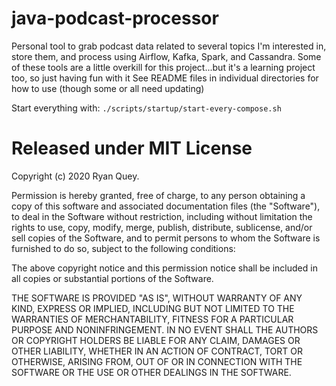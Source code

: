 # java-podcast-processor
Personal tool to grab podcast data related to several topics I'm interested in, store them, and process using Airflow, Kafka, Spark, and Cassandra. Some of these tools are a little overkill for this project...but it's a learning project too, so just having fun with it
See README files in individual directories for how to use (though some or all need updating)

Start everything with: `./scripts/startup/start-every-compose.sh`


# Released under MIT License

Copyright (c) 2020 Ryan Quey.

Permission is hereby granted, free of charge, to any person obtaining a copy of this software and associated documentation files (the "Software"), to deal in the Software without restriction, including without limitation the rights to use, copy, modify, merge, publish, distribute, sublicense, and/or sell copies of the Software, and to permit persons to whom the Software is furnished to do so, subject to the following conditions:

The above copyright notice and this permission notice shall be included in all copies or substantial portions of the Software.

THE SOFTWARE IS PROVIDED "AS IS", WITHOUT WARRANTY OF ANY KIND, EXPRESS OR IMPLIED, INCLUDING BUT NOT LIMITED TO THE WARRANTIES OF MERCHANTABILITY, FITNESS FOR A PARTICULAR PURPOSE AND NONINFRINGEMENT. IN NO EVENT SHALL THE AUTHORS OR COPYRIGHT HOLDERS BE LIABLE FOR ANY CLAIM, DAMAGES OR OTHER LIABILITY, WHETHER IN AN ACTION OF CONTRACT, TORT OR OTHERWISE, ARISING FROM, OUT OF OR IN CONNECTION WITH THE SOFTWARE OR THE USE OR OTHER DEALINGS IN THE SOFTWARE.
